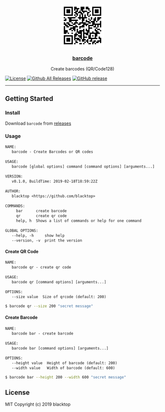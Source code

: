 <p align="center">
  <a href="https://github.com/blacktop/barcode"><img alt="Malice Logo" src="https://github.com/blacktop/barcode/raw/master/docs/qrcode.png" height="140" /></a>
  <a href="https://github.com/blacktop/barcode"><h3 align="center">barcode</h3></a>
  <p align="center">Create barcodes (QR/Code128)</p>
</p>

[![License](http://img.shields.io/:license-mit-blue.svg)](http://doge.mit-license.org) [![Github All Releases](https://img.shields.io/github/downloads/blacktop/barcode/total.svg)](https://github.com/blacktop/barcode/releases/latest) [![GitHub release](https://img.shields.io/github/release/blacktop/barcode.svg)](https://github.com/blacktop/barcode/releases)

---

## Getting Started

### Install

Download `barcode` from [releases](https://github.com/blacktop/barcode/releases)

### Usage

```
NAME:
   barcode - Create Barcodes or QR codes

USAGE:
   barcode [global options] command [command options] [arguments...]

VERSION:
   v0.1.0, BuildTime: 2019-02-18T18:59:22Z

AUTHOR:
   blacktop <https://github.com/blacktop>

COMMANDS:
     bar      create barcode
     qr       create qr code
     help, h  Shows a list of commands or help for one command

GLOBAL OPTIONS:
   --help, -h     show help
   --version, -v  print the version
```

#### Create QR Code

```
NAME:
   barcode qr - create qr code

USAGE:
   barcode qr [command options] [arguments...]

OPTIONS:
   --size value  Size of qrcode (default: 200)
```

```bash
$ barcode qr --size 200 "secret message"
```

#### Create Barcode

```
NAME:
   barcode bar - create barcode

USAGE:
   barcode bar [command options] [arguments...]

OPTIONS:
   --height value  Height of barcode (default: 200)
   --width value   Width of barcode (default: 600)
```

```bash
$ barcode bar --height 200 --width 600 "secret message"
```

## License

MIT Copyright (c) 2019 blacktop
